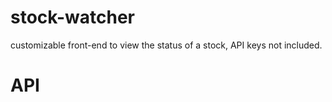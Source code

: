 # stock-watcher

customizable front-end to view the status of a stock, API keys not included.

# API


